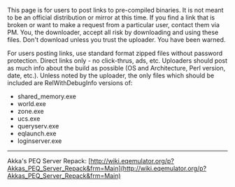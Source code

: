 This page is for users to post links to pre-compiled binaries. It is not meant to be an official distribution or mirror at this time. If you find a link that is broken or want to make a request from a particular user, contact them via PM. You, the downloader, accept all risk by downloading and using these files. Don't download unless you trust the uploader. You have been warned.

For users posting links, use standard format zipped files without password protection. Direct links only - no click-thrus, ads, etc. Uploaders should post as much info about the build as possible (OS and Architecture, Perl version, date, etc.). Unless noted by the uploader, the only files which should be included are RelWithDebugInfo versions of:
* shared_memory.exe
* world.exe
* zone.exe
* ucs.exe
* queryserv.exe
* eqlaunch.exe
* loginserver.exe

***
Akka's PEQ Server Repack: [http://wiki.eqemulator.org/p?Akkas_PEQ_Server_Repack&frm=Main](http://wiki.eqemulator.org/p?Akkas_PEQ_Server_Repack&frm=Main)
